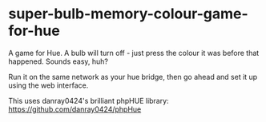 super-bulb-memory-colour-game-for-hue
=====================================

A game for Hue. A bulb will turn off - just press the colour it was before that happened. Sounds easy, huh?

Run it on the same network as your hue bridge, then go ahead and set it up using the web interface.

This uses danray0424's brilliant phpHUE library: https://github.com/danray0424/phpHue
